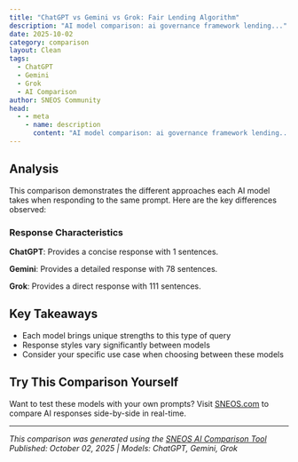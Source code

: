 ```yaml
---
title: "ChatGPT vs Gemini vs Grok: Fair Lending Algorithm"
description: "AI model comparison: ai governance framework lending..."
date: 2025-10-02
category: comparison
layout: Clean
tags:
  - ChatGPT
  - Gemini
  - Grok
  - AI Comparison
author: SNEOS Community
head:
  - - meta
    - name: description
      content: "AI model comparison: ai governance framework lending..."
---
```


<ChatComparison
  title="ChatGPT vs Gemini vs Grok: Fair Lending Algorithm"
  prompt="ai governance framework lending"
  :responses='{
    "ChatGPT": "Error calling OpenAI API.",
    "Gemini": "AI governance frameworks in the lending industry are designed to ensure that AI systems are used responsibly, ethically, and in compliance with regulations, while also improving efficiency and accuracy. Here\u0027s a breakdown of key components:\n\n**1. Key Principles \u0026 Objectives:**\n\n*   **Fairness \u0026 Non-Discrimination:** Ensuring AI models don\u0027t perpetuate or amplify biases that lead to discriminatory lending practices. This is a major concern due to historical and societal biases that can be inadvertently encoded in training data.\n*   **Transparency \u0026 Explainability:**  Making AI-driven decisions understandable to both lenders and borrowers.  This helps build trust and enables scrutiny of potential biases or errors.  \u0022Explainable AI\u0022 (XAI) techniques are crucial here.\n*   **Accountability \u0026 Auditability:** Establishing clear lines of responsibility for the development, deployment, and monitoring of AI lending systems. Regular audits and impact assessments are essential.\n*   **Data Privacy \u0026 Security:** Protecting sensitive borrower data used in AI models, complying with regulations like GDPR, CCPA, and other data privacy laws.\n*   **Compliance with Regulations:**  Adhering to existing lending laws, such as the Equal Credit Opportunity Act (ECOA) in the US, and anticipating emerging AI-specific regulations.\n*   **Accuracy \u0026 Reliability:** Ensuring AI models are accurate and reliable in their predictions, minimizing errors and false positives/negatives.\n*   **Risk Management:** Identifying and mitigating risks associated with AI lending, including model risk, operational risk, and reputational risk.\n*   **Customer Protection:** Ensuring AI-driven processes are fair to customers and provide adequate avenues for redressal if errors occur.\n*   **Innovation \u0026 Efficiency:**  Balancing the benefits of AI (improved speed, efficiency, and access to credit) with the need for responsible and ethical use.\n\n**2. Core Components of a Framework:**\n\n*   **Governance Structure:**\n    *   **AI Ethics Committee/Board:** A cross-functional team responsible for overseeing AI governance, setting policies, and resolving ethical dilemmas.\n    *   **Designated AI Officer/Team:** Responsible for the day-to-day implementation of the AI governance framework.\n    *   **Clear Roles \u0026 Responsibilities:** Defining who is responsible for different aspects of the AI lifecycle (data collection, model development, deployment, monitoring, etc.).\n*   **Policies \u0026 Procedures:**\n    *   **AI Ethics Policy:**  Outlines the ethical principles that guide the development and use of AI in lending.\n    *   **Data Governance Policy:**  Ensures data quality, integrity, and responsible use of data for AI models.\n    *   **Model Risk Management Policy:**  Establishes procedures for validating, monitoring, and managing risks associated with AI models.\n    *   **Transparency \u0026 Explainability Policy:**  Defines how AI-driven decisions will be made transparent and explainable to relevant stakeholders.\n    *   **Audit \u0026 Monitoring Policy:**  Specifies how AI systems will be regularly audited and monitored for bias, accuracy, and compliance.\n*   **Data Management:**\n    *   **Data Sourcing \u0026 Quality:**  Ensuring the data used to train AI models is representative, unbiased, and of high quality.\n    *   **Data Preprocessing:**  Techniques for cleaning, transforming, and preparing data for use in AI models, with a focus on mitigating bias.\n    *   **Data Security \u0026 Privacy:**  Implementing measures to protect sensitive data, including encryption, access controls, and anonymization techniques.\n*   **Model Development \u0026 Validation:**\n    *   **Bias Detection \u0026 Mitigation:**  Using techniques to identify and mitigate biases in AI models during development.  This includes fairness metrics and algorithmic debiasing techniques.\n    *   **Model Explainability Techniques:** Implementing XAI methods to understand how AI models are making decisions. Examples include SHAP values, LIME, and rule extraction.\n    *   **Model Validation \u0026 Testing:**  Rigorous testing of AI models to ensure accuracy, reliability, and fairness. This includes backtesting, stress testing, and adversarial testing.\n    *   **Model Documentation:**  Documenting all aspects of the AI model, including the data used, the model architecture, the validation results, and the limitations of the model.\n*   **Deployment \u0026 Monitoring:**\n    *   **Model Deployment Process:**  A well-defined process for deploying AI models into production, including security reviews and performance testing.\n    *   **Ongoing Monitoring \u0026 Performance Tracking:**  Continuously monitoring AI models for performance degradation, bias drift, and compliance with regulations.\n    *   **Alerting \u0026 Remediation:**  Establishing mechanisms for alerting stakeholders when issues are detected and for taking corrective action.\n    *   **Feedback Loops:**  Gathering feedback from users and stakeholders to improve AI models and the governance framework.\n*   **Training \u0026 Awareness:**\n    *   **AI Ethics Training:**  Providing training to employees on the ethical considerations of AI and the organization\u0027s AI ethics policy.\n    *   **Data Privacy Training:**  Training employees on data privacy regulations and best practices.\n    *   **Technical Training:**  Providing training to data scientists and engineers on AI development, validation, and monitoring techniques.\n*   **Auditing \u0026 Reporting:**\n    *   **Regular Audits:**  Conducting regular audits of AI systems to ensure compliance with policies and regulations.\n    *   **Reporting \u0026 Transparency:**  Reporting on the performance and impact of AI systems to stakeholders, including regulators and the public.\n*   **Redressal Mechanisms:**\n    *   **Complaint Handling:** Establishing a process for handling complaints from borrowers who believe they have been unfairly treated by AI-driven lending decisions.\n    *   **Appeals Process:**  Providing an appeals process for borrowers who have been denied credit based on AI-driven decisions.\n    *   **Human Oversight:**  Ensuring that human reviewers are available to override AI-driven decisions when necessary.\n\n**3. Key Considerations for Lending:**\n\n*   **Credit Scoring \u0026 Risk Assessment:**  AI can improve the accuracy and efficiency of credit scoring, but it\u0027s crucial to ensure fairness and transparency.  Alternative data sources (e.g., social media activity) raise particular ethical concerns.\n*   **Loan Origination \u0026 Underwriting:**  AI can automate loan origination processes, but human oversight is needed to handle complex cases and ensure compliance.\n*   **Fraud Detection:**  AI can detect fraudulent activity, but it\u0027s important to minimize false positives that could unfairly deny legitimate loans.\n*   **Debt Collection:**  AI can be used to personalize debt collection strategies, but it\u0027s important to avoid predatory or aggressive tactics.\n*   **Personalization \u0026 Customer Service:**  AI can provide personalized loan recommendations and customer service, but it\u0027s important to ensure that customers understand how AI is being used and have the option to interact with a human.\n\n**4. Challenges \u0026 Best Practices:**\n\n*   **Data Availability \u0026 Quality:**  Access to high-quality, unbiased data is essential for developing effective AI models.\n*   **Model Complexity:**  Complex AI models can be difficult to understand and explain.\n*   **Regulatory Uncertainty:**  The regulatory landscape for AI in lending is still evolving.\n*   **Talent Shortage:**  There is a shortage of skilled AI professionals.\n\n**Best Practices:**\n\n*   **Start with a Clear Vision \u0026 Strategy:**  Define the goals and objectives for using AI in lending, and develop a comprehensive strategy for achieving them.\n*   **Build a Strong Governance Framework:**  Establish a robust AI governance framework that addresses ethical considerations, data privacy, and regulatory compliance.\n*   **Invest in Data Quality \u0026 Management:**  Ensure that the data used to train AI models is accurate, reliable, and representative.\n*   **Prioritize Explainability \u0026 Transparency:**  Use XAI techniques to understand how AI models are making decisions, and communicate these decisions to stakeholders in a clear and transparent manner.\n*   **Engage Stakeholders:**  Involve stakeholders, including customers, employees, regulators, and the public, in the development and implementation of AI lending systems.\n*   **Continuously Monitor \u0026 Evaluate:**  Regularly monitor and evaluate the performance of AI models to ensure that they are accurate, fair, and compliant.\n*   **Embrace a Culture of Responsible AI:**  Foster a culture of responsible AI within the organization, where ethical considerations are always top of mind.\n\n**5. Regulatory Landscape:**\n\nThe regulatory landscape for AI in lending is rapidly evolving.  Key regulatory considerations include:\n\n*   **Fair Lending Laws:**  Ensuring that AI models comply with fair lending laws, such as the Equal Credit Opportunity Act (ECOA) and the Fair Housing Act.\n*   **Data Privacy Laws:**  Complying with data privacy regulations, such as GDPR and CCPA.\n*   **AI-Specific Regulations:**  Anticipating and complying with emerging AI-specific regulations, such as the EU\u0027s AI Act.\n*   **Guidance from Regulatory Agencies:**  Following guidance from regulatory agencies, such as the Consumer Financial Protection Bureau (CFPB) in the US.\n\n**In Summary:**\n\nAn effective AI governance framework for lending is crucial for harnessing the benefits of AI while mitigating the risks.  It requires a commitment to fairness, transparency, accountability, and compliance.  Organizations must invest in data quality, model validation, and ongoing monitoring to ensure that AI systems are used responsibly and ethically. Staying informed about the evolving regulatory landscape is also essential.\n",
    "Grok": "An AI governance framework for lending refers to a structured set of policies, principles, and practices designed to ensure that artificial intelligence systems used in lending processes are ethical, transparent, fair, accountable, and compliant with regulations. The lending sector, particularly in financial services, increasingly relies on AI for credit scoring, risk assessment, loan approvals, fraud detection, and customer service. Without proper governance, AI systems can perpetuate bias, violate privacy, or lead to unfair outcomes.\n\nBelow, I outline the key components of an AI governance framework specifically tailored to lending, along with considerations and best practices:\n\n---\n\n### **1. Objectives of AI Governance in Lending**\n- **Fairness and Non-Discrimination**: Prevent biased decision-making in loan approvals or credit scoring that could discriminate based on race, gender, ethnicity, or other protected attributes.\n- **Transparency**: Ensure borrowers understand how AI-driven decisions (e.g., loan denials or interest rates) are made.\n- **Accountability**: Establish clear responsibility for AI outcomes, including errors or unintended consequences.\n- **Regulatory Compliance**: Adhere to laws such as the Equal Credit Opportunity Act (ECOA), Fair Credit Reporting Act (FCRA) in the U.S., GDPR in Europe, or other local regulations.\n- **Risk Management**: Mitigate financial, operational, and reputational risks associated with AI misuse or failure.\n\n---\n\n### **2. Key Components of an AI Governance Framework for Lending**\n\n#### **A. Ethical Principles**\n- **Fairness**: AI models should be designed to avoid bias and ensure equitable treatment of all applicants. For instance, avoid using proxy variables (like zip codes) that may indirectly correlate with protected attributes.\n- **Transparency**: Provide explainable AI (XAI) outputs so borrowers can understand why a decision was made (e.g., why a loan was denied or why a specific interest rate was offered).\n- **Privacy**: Protect sensitive borrower data in compliance with data protection laws (e.g., GDPR, CCPA). Ensure AI systems only use data that is necessary and consented to.\n- **Inclusivity**: Ensure AI systems do not exclude underserved or underrepresented groups due to lack of data or biased historical patterns.\n\n#### **B. Data Governance**\n- **Data Quality**: Use accurate, relevant, and up-to-date data to train AI models. Poor data quality can lead to incorrect lending decisions.\n- **Bias Mitigation**: Regularly audit datasets for historical biases (e.g., past discriminatory lending practices) and apply techniques like re-weighting or synthetic data to address imbalances.\n- **Data Security**: Implement robust cybersecurity measures to protect borrower data from breaches or unauthorized access.\n- **Consent and Usage**: Ensure data is collected and used with explicit borrower consent and for permissible purposes only.\n\n#### **C. Model Development and Testing**\n- **Algorithmic Fairness**: Test AI models for disparate impact or discriminatory outcomes across demographic groups. Use fairness metrics (e.g., demographic parity, equal opportunity) to evaluate performance.\n- **Explainability**: Develop models that can provide clear reasoning for decisions, complying with regulations like ECOA, which requires adverse action notices explaining credit denials.\n- **Robustness**: Test models for edge cases and ensure they perform reliably under varying economic conditions (e.g., during a recession).\n- **Validation**: Regularly validate models using out-of-sample data to ensure they remain accurate and fair over time.\n\n#### **D. Monitoring and Auditing**\n- **Continuous Monitoring**: Track AI system performance in real-time to detect drifts, biases, or errors in lending decisions.\n- **Periodic Audits**: Conduct independent audits of AI systems to assess compliance with fairness, transparency, and regulatory standards.\n- **Feedback Loops**: Incorporate borrower feedback to identify issues with AI decisions and improve systems.\n\n#### **E. Regulatory and Legal Compliance**\n- Ensure alignment with local and international regulations, such as:\n  - **U.S.**: ECOA, FCRA, Truth in Lending Act (TILA), and guidance from agencies like the Consumer Financial Protection Bureau (CFPB).\n  - **EU**: GDPR (data protection), AI Act (upcoming regulation on high-risk AI systems).\n  - **Other Regions**: Local financial and data protection laws.\n- Develop processes for handling adverse action notices, ensuring borrowers receive clear reasons for credit decisions.\n- Prepare for regulatory scrutiny by maintaining detailed documentation of AI models, data sources, and decision-making processes.\n\n#### **F. Stakeholder Engagement and Accountability**\n- **Clear Ownership**: Define roles and responsibilities for AI governance, including data scientists, compliance officers, and senior management.\n- **Training**: Educate employees on ethical AI use, bias risks, and regulatory requirements.\n- **Borrower Communication**: Provide channels for borrowers to appeal or query AI-driven decisions, ensuring human oversight in disputed cases.\n- **Board Oversight**: Engage senior leadership or boards to oversee AI strategy and ensure alignment with organizational values and risk tolerance.\n\n#### **G. Risk Management**\n- **Operational Risk**: Address risks of system failures or incorrect outputs that could lead to financial losses or reputational harm.\n- **Bias Risk**: Mitigate the risk of biased lending decisions that could lead to lawsuits or regulatory penalties.\n- **Economic Risk**: Ensure AI models account for macroeconomic changes (e.g., interest rate shifts, recessions) to avoid systemic lending risks.\n\n---\n\n### **3. Implementation Steps for AI Governance in Lending**\n1. **Define Policies**: Establish a formal AI governance policy tailored to lending, including ethical guidelines and compliance requirements.\n2. **Assess Current Systems**: Evaluate existing AI tools for bias, transparency, and compliance gaps.\n3. **Build Infrastructure**: Invest in tools for model monitoring, explainability (e.g., SHAP, LIME), and data security.\n4. **Engage Regulators**: Collaborate with regulatory bodies to ensure alignment with evolving standards for AI in finance.\n5. **Train Teams**: Provide ongoing training on AI ethics, fairness, and governance for all relevant staff.\n6. **Pilot and Scale**: Test governance practices on a small scale before full deployment, iterating based on results.\n\n---\n\n### **4. Challenges in AI Governance for Lending**\n- **Bias in Historical Data**: Lending data often reflects past discriminatory practices, which AI can perpetuate if not addressed.\n- **Explainability vs. Complexity**: Advanced AI models (e.g., deep learning) are often less interpretable, making it hard to explain decisions to borrowers or regulators.\n- **Regulatory Uncertainty**: AI-specific regulations are still evolving, creating ambiguity for compliance.\n- **Balancing Innovation and Risk**: Lenders may hesitate to adopt strict governance if it slows down innovation or competitiveness.\n\n---\n\n### **5. Best Practices and Tools**\n- **Fairness Tools**: Use frameworks like AI Fairness 360 (IBM) or Fairlearn (Microsoft) to detect and mitigate bias in lending models.\n- **Explainability Libraries**: Leverage tools like SHAP or LIME to provide interpretable outputs for AI decisions.\n- **Compliance Software**: Implement solutions to automate regulatory reporting and adverse action notices.\n- **Third-Party Audits**: Engage independent auditors to evaluate AI systems for fairness and compliance.\n- **Human-in-the-Loop**: Maintain human oversight for high-stakes lending decisions to address AI limitations or errors.\n\n---\n\n### **6. Case Studies and Examples**\n- **CFPB Guidance (U.S.)**: The Consumer Financial Protection Bureau has emphasized the importance of explainability in AI lending decisions, requiring lenders to provide specific reasons for adverse actions under ECOA.\n- **EU AI Act (Proposed)**: The upcoming EU AI Act classifies lending AI as \u201Chigh-risk,\u201D mandating strict governance, transparency, and accountability measures.\n- **Industry Initiatives**: Companies like Zest AI focus on fair lending by developing AI tools that reduce bias in credit scoring while maintaining predictive accuracy.\n\n---\n\n### **7. Future Outlook**\nAs AI continues to transform lending, governance frameworks will need to evolve to address new risks and opportunities. Key trends include:\n- **Increased Regulation**: Governments worldwide are developing AI-specific laws, particularly for high-risk sectors like finance.\n- **Standardization**: Industry-wide standards for AI fairness and transparency in lending may emerge, similar to ISO or NIST frameworks.\n- **Consumer Trust**: Transparent and fair AI practices will become a competitive differentiator for lenders.\n\n---\n\nBy implementing a robust AI governance framework, lenders can harness the benefits of AI while minimizing risks, ensuring fair treatment of borrowers, and maintaining compliance with regulatory expectations. If you have a specific context or use case in lending (e.g., mortgage lending, personal loans, or microfinance), I can tailor this framework further! Let me know."
  }'
  published-date="13:42"
/>

## Analysis

This comparison demonstrates the different approaches each AI model takes when responding to the same prompt. Here are the key differences observed:

### Response Characteristics

**ChatGPT**: Provides a concise response with 1 sentences. 

**Gemini**: Provides a detailed response with 78 sentences. 

**Grok**: Provides a direct response with 111 sentences. 

## Key Takeaways

- Each model brings unique strengths to this type of query
- Response styles vary significantly between models
- Consider your specific use case when choosing between these models

## Try This Comparison Yourself

Want to test these models with your own prompts? Visit [SNEOS.com](https://sneos.com) to compare AI responses side-by-side in real-time.

---

*This comparison was generated using the [SNEOS AI Comparison Tool](https://sneos.com)*
*Published: October 02, 2025 | Models: ChatGPT, Gemini, Grok*
